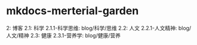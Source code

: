 # mkdocs-merterial-garden
2: 博客
2.1: 科学
2.1.1-科学思维: blog/科学/思维
2.2: 人文
2.2.1-人文精神: blog/人文/精神
2.3: 健康
2.3.1-营养学: blog/健康/营养